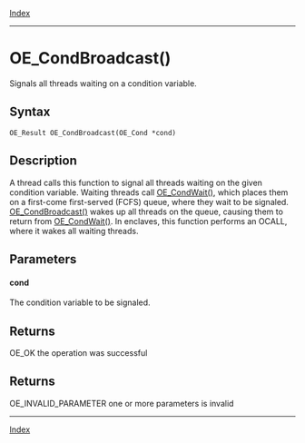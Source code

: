[Index](index.md)

---
# OE_CondBroadcast()

Signals all threads waiting on a condition variable.

## Syntax

    OE_Result OE_CondBroadcast(OE_Cond *cond)
## Description 

A thread calls this function to signal all threads waiting on the given condition variable. Waiting threads call [OE_CondWait()](thread_8h_ad797958c67eb617187c17b09d35e810b_1ad797958c67eb617187c17b09d35e810b.md), which places them on a first-come first-served (FCFS) queue, where they wait to be signaled. [OE_CondBroadcast()](thread_8h_ae6ebe849cf744f3f43b37359aafd0f86_1ae6ebe849cf744f3f43b37359aafd0f86.md) wakes up all threads on the queue, causing them to return from [OE_CondWait()](thread_8h_ad797958c67eb617187c17b09d35e810b_1ad797958c67eb617187c17b09d35e810b.md). In enclaves, this function performs an OCALL, where it wakes all waiting threads.



## Parameters

#### cond

The condition variable to be signaled.

## Returns

OE_OK the operation was successful

## Returns

OE_INVALID_PARAMETER one or more parameters is invalid

---
[Index](index.md)


